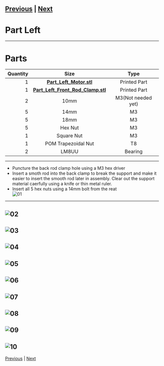 [Previous](00_First.md) | [Next](02_Part_Right.md)
---
# Part Left
---
# Parts  
|Quantity|Size|Type|
|---:|:---:|:---:|
|1|[**Part_Left_Motor.stl**](../HemeraOdyssey_STLs_BETA/HemeraOdyssey-Part_Left_Motor.stl)|Printed Part|
|1|[**Part_Left_Front_Rod_Clamp.stl**](../HemeraOdyssey_STLs_BETA/HemeraOdyssey-Part_Left_Front_Rod_Clamp.stl)|Printed Part|
|2|10mm|M3(Not needed yet)|
|5|14mm|M3|
|5|18mm|M3|
|5|Hex Nut|M3|
|1|Square Nut|M3|
|1|POM Trapezoidal Nut|T8|
|2|LM8UU|Bearing|  
---
* Puncture the back rod clamp hole using a M3 hex driver  
* Insert a smoth rod into the back clamp to break the support and make it easier to insert the smooth rod later in assembly. Clear out the support material caerfully using a knife or thin metal ruler.  
* Insert all 5 hex nuts using a 14mm bolt from the reat  
![01](../img/Part_Left/01.jpg)
---  
![02](../img/Part_Left/02.jpg)
---
![03](../img/Part_Left/03.jpg)
---
![04](../img/Part_Left/04.jpg)
---
![05](../img/Part_Left/05.jpg)
---
![06](../img/Part_Left/06.jpg)
---
![07](../img/Part_Left/07.jpg)
---
![08](../img/Part_Left/08.jpg)
---
![09](../img/Part_Left/09.jpg)
---
![10](../img/Part_Left/10.jpg)
---
[Previous](00_First.md) | [Next](02_Part_Right.md)